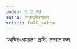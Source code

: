 ```yaml
---
index: 5.2.70
sutra: तन्त्रादचिरापहृते
vritti: full_sutra
---
```


"अचिर-अपहृते" (इति) तन्त्रात् कन्